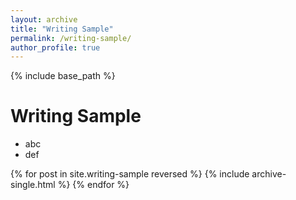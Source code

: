 ```yaml
---
layout: archive
title: "Writing Sample"
permalink: /writing-sample/
author_profile: true
---
```


{% include base_path %}
# Writing Sample
- abc
- def

{% for post in site.writing-sample reversed %}
  {% include archive-single.html %}
{% endfor %}
